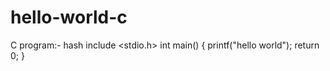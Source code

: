 # hello-world-c
C program:-
hash include <stdio.h>
int main()
{
   printf("hello world");
   return 0;
}
